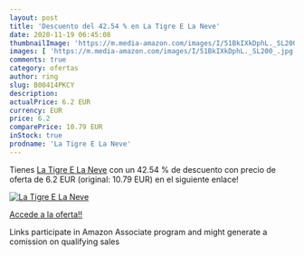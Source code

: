 ```yaml
---
layout: post
title: 'Descuento del 42.54 % en La Tigre E La Neve'
date: 2020-11-19 06:45:08
thumbnailImage: 'https://m.media-amazon.com/images/I/51BkIXkDphL._SL200_.jpg'
images: [ 'https://m.media-amazon.com/images/I/51BkIXkDphL._SL200_.jpg' ]
comments: true
category: ofertas
author: ring
slug: B00414PKCY
description:
actualPrice: 6.2 EUR
currency: EUR
price: 6.2
comparePrice: 10.79 EUR
inStock: true
prodname: 'La Tigre E La Neve'
---
```


Tienes [La Tigre E La Neve](https://www.amazon.it/dp/B00414PKCY/?tag=tolees00-21) con un 42.54 % de descuento con precio de oferta de 6.2 EUR (original: 10.79 EUR) en el siguiente enlace!

[![La Tigre E La Neve](https://m.media-amazon.com/images/I/51BkIXkDphL._SL200_.jpg)](https://www.amazon.it/dp/B00414PKCY/?tag=tolees00-21)

[Accede a la oferta!!](https://www.amazon.it/dp/B00414PKCY/?tag=tolees00-21)

Links participate in Amazon Associate program and might generate a comission on qualifying sales


